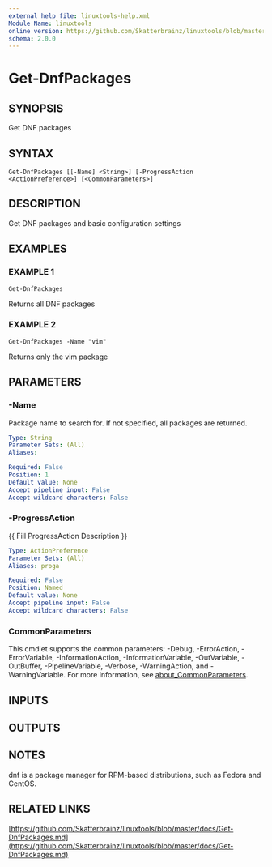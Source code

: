 ```yaml
---
external help file: linuxtools-help.xml
Module Name: linuxtools
online version: https://github.com/Skatterbrainz/linuxtools/blob/master/docs/Get-DnfPackages.md
schema: 2.0.0
---
```


# Get-DnfPackages

## SYNOPSIS
Get DNF packages

## SYNTAX

```
Get-DnfPackages [[-Name] <String>] [-ProgressAction <ActionPreference>] [<CommonParameters>]
```

## DESCRIPTION
Get DNF packages and basic configuration settings

## EXAMPLES

### EXAMPLE 1
```
Get-DnfPackages
```

Returns all DNF packages

### EXAMPLE 2
```
Get-DnfPackages -Name "vim"
```

Returns only the vim package

## PARAMETERS

### -Name
Package name to search for.
If not specified, all packages are returned.

```yaml
Type: String
Parameter Sets: (All)
Aliases:

Required: False
Position: 1
Default value: None
Accept pipeline input: False
Accept wildcard characters: False
```

### -ProgressAction
{{ Fill ProgressAction Description }}

```yaml
Type: ActionPreference
Parameter Sets: (All)
Aliases: proga

Required: False
Position: Named
Default value: None
Accept pipeline input: False
Accept wildcard characters: False
```

### CommonParameters
This cmdlet supports the common parameters: -Debug, -ErrorAction, -ErrorVariable, -InformationAction, -InformationVariable, -OutVariable, -OutBuffer, -PipelineVariable, -Verbose, -WarningAction, and -WarningVariable. For more information, see [about_CommonParameters](http://go.microsoft.com/fwlink/?LinkID=113216).

## INPUTS

## OUTPUTS

## NOTES
dnf is a package manager for RPM-based distributions, such as Fedora and CentOS.

## RELATED LINKS

[https://github.com/Skatterbrainz/linuxtools/blob/master/docs/Get-DnfPackages.md](https://github.com/Skatterbrainz/linuxtools/blob/master/docs/Get-DnfPackages.md)

